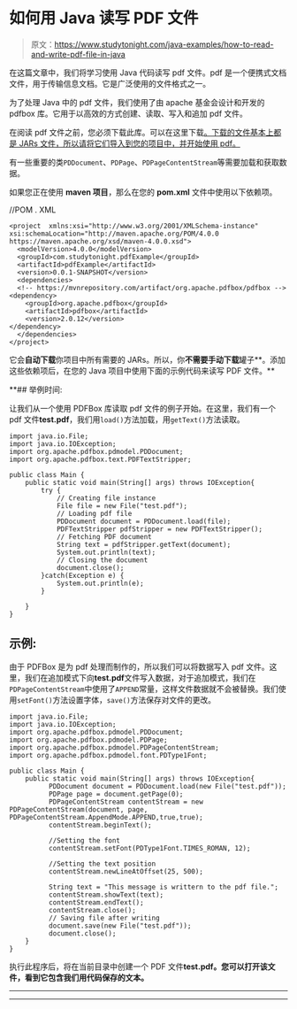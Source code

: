 # 如何用 Java 读写 PDF 文件

> 原文：<https://www.studytonight.com/java-examples/how-to-read-and-write-pdf-file-in-java>

在这篇文章中，我们将学习使用 Java 代码读写 pdf 文件。pdf 是一个便携式文档文件，用于传输信息文档。它是广泛使用的文件格式之一。

为了处理 Java 中的 pdf 文件，我们使用了由 apache 基金会设计和开发的 pdfbox 库。它用于以高效的方式创建、读取、写入和追加 pdf 文件。

在阅读 pdf 文件之前，您必须下载此库。可以在这里下载[。下载的文件基本上都是 JARs 文件，所以请将它们导入到您的项目中，并开始使用 pdf。](https://pdfbox.apache.org/download.cgi)

有一些重要的类`PDDocument`、`PDPage`、`PDPageContentStream`等需要加载和获取数据。

如果您正在使用 **maven 项目**，那么在您的 **pom.xml** 文件中使用以下依赖项。

//POM . XML

```
<project  xmlns:xsi="http://www.w3.org/2001/XMLSchema-instance" xsi:schemaLocation="http://maven.apache.org/POM/4.0.0 https://maven.apache.org/xsd/maven-4.0.0.xsd">
  <modelVersion>4.0.0</modelVersion>
  <groupId>com.studytonight.pdfExample</groupId>
  <artifactId>pdfExample</artifactId>
  <version>0.0.1-SNAPSHOT</version>
  <dependencies>
  <!-- https://mvnrepository.com/artifact/org.apache.pdfbox/pdfbox -->
<dependency>
    <groupId>org.apache.pdfbox</groupId>
    <artifactId>pdfbox</artifactId>
    <version>2.0.12</version>
</dependency>
  </dependencies>
</project>
```

它会**自动下载**你项目中所有需要的 JARs。所以，你**不需要手动下载**罐子**。添加这些依赖项后，在您的 Java 项目中使用下面的示例代码来读写 PDF 文件。**

 **## 举例时间:

让我们从一个使用 PDFBox 库读取 pdf 文件的例子开始。在这里，我们有一个 pdf 文件**test.pdf**，我们用`load()`方法加载，用`getText()`方法读取。

```
import java.io.File;
import java.io.IOException;
import org.apache.pdfbox.pdmodel.PDDocument;
import org.apache.pdfbox.text.PDFTextStripper;

public class Main {
	public static void main(String[] args) throws IOException{  
		try {
			// Creating file instance
			File file = new File("test.pdf");
			// Loading pdf file
			PDDocument document = PDDocument.load(file);
			PDFTextStripper pdfStripper = new PDFTextStripper();
			// Fetching PDF document
			String text = pdfStripper.getText(document);
			System.out.println(text);
			// Closing the document
			document.close();
		}catch(Exception e) {
			System.out.println(e);
		}

	}
}
```

## 示例:

由于 PDFBox 是为 pdf 处理而制作的，所以我们可以将数据写入 pdf 文件。这里，我们在追加模式下向**test.pdf**文件写入数据，对于追加模式，我们在`PDPageContentStream`中使用了`APPEND`常量，这样文件数据就不会被替换。我们使用`setFont()`方法设置字体，`save()`方法保存对文件的更改。

```
import java.io.File;
import java.io.IOException;
import org.apache.pdfbox.pdmodel.PDDocument;
import org.apache.pdfbox.pdmodel.PDPage;
import org.apache.pdfbox.pdmodel.PDPageContentStream;
import org.apache.pdfbox.pdmodel.font.PDType1Font;

public class Main {
	public static void main(String[] args) throws IOException{  
	      PDDocument document = PDDocument.load(new File("test.pdf")); 
	      PDPage page = document.getPage(0);
	      PDPageContentStream contentStream = new PDPageContentStream(document, page, PDPageContentStream.AppendMode.APPEND,true,true);
	      contentStream.beginText(); 

	      //Setting the font  
	      contentStream.setFont(PDType1Font.TIMES_ROMAN, 12);

	      //Setting the text position 
	      contentStream.newLineAtOffset(25, 500);

	      String text = "This message is writtern to the pdf file."; 
	      contentStream.showText(text);      
	      contentStream.endText();
	      contentStream.close();	      
	      // Saving file after writing
	      document.save(new File("test.pdf"));
	      document.close();
	}
}
```

执行此程序后，将在当前目录中创建一个 PDF 文件**test.pdf。您可以打开该文件，看到它包含我们用代码保存的文本。**

* * *

* * ***